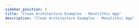 ```yaml
---
sidebar_position: 3
title: "Clean Architecture Examples - Monolithic App"
description: "Clean Architecture Examples - Monolithic App"
---
```

